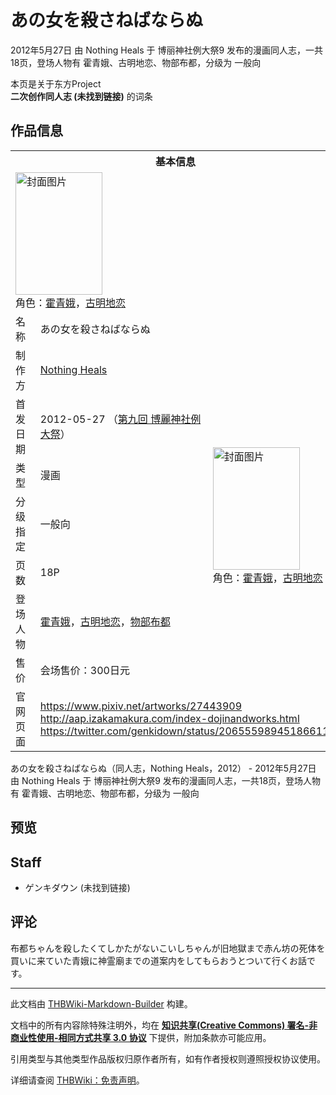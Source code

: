 # あの女を殺さねばならぬ

<!-- source html: G:\repos\THBWiki-Markdown-Builder\THBWikiMarkdown\Temp\main\f\f0\ns0%3A%E3%81%82%E3%81%AE%E5%A5%B3%E3%82%92%E6%AE%BA%E3%81%95%E3%81%AD%E3%81%B0%E3%81%AA%E3%82%89%E3%81%AC.html -->

2012年5月27日 由 Nothing Heals 于 博丽神社例大祭9 发布的漫画同人志，一共18页，登场人物有 霍青娥、古明地恋、物部布都，分级为 一般向

本页是关于东方Project  
 **二次创作同人志 (未找到链接)** 的词条
## 作品信息

<table><tbody><tr><th colspan="3">基本信息</th></tr><tr><td class="cover-artwork-mobile" colspan="2"><a href="./文件-あの女を殺さねばならぬ封面.jpg.md" class="image" title="封面图片"><img alt="封面图片" src="https://upload.thwiki.cc/thumb/a/a4/%E3%81%82%E3%81%AE%E5%A5%B3%E3%82%92%E6%AE%BA%E3%81%95%E3%81%AD%E3%81%B0%E3%81%AA%E3%82%89%E3%81%AC%E5%B0%81%E9%9D%A2.jpg/139px-%E3%81%82%E3%81%AE%E5%A5%B3%E3%82%92%E6%AE%BA%E3%81%95%E3%81%AD%E3%81%B0%E3%81%AA%E3%82%89%E3%81%AC%E5%B0%81%E9%9D%A2.jpg" decoding="async" loading="lazy" width="139" height="196" srcset="https://upload.thwiki.cc/thumb/a/a4/%E3%81%82%E3%81%AE%E5%A5%B3%E3%82%92%E6%AE%BA%E3%81%95%E3%81%AD%E3%81%B0%E3%81%AA%E3%82%89%E3%81%AC%E5%B0%81%E9%9D%A2.jpg/208px-%E3%81%82%E3%81%AE%E5%A5%B3%E3%82%92%E6%AE%BA%E3%81%95%E3%81%AD%E3%81%B0%E3%81%AA%E3%82%89%E3%81%AC%E5%B0%81%E9%9D%A2.jpg 1.5x, https://upload.thwiki.cc/thumb/a/a4/%E3%81%82%E3%81%AE%E5%A5%B3%E3%82%92%E6%AE%BA%E3%81%95%E3%81%AD%E3%81%B0%E3%81%AA%E3%82%89%E3%81%AC%E5%B0%81%E9%9D%A2.jpg/278px-%E3%81%82%E3%81%AE%E5%A5%B3%E3%82%92%E6%AE%BA%E3%81%95%E3%81%AD%E3%81%B0%E3%81%AA%E3%82%89%E3%81%AC%E5%B0%81%E9%9D%A2.jpg 2x" data-file-width="620" data-file-height="875"></a><div class="cover-char">角色：<a href="./霍青娥.md" title="霍青娥">霍青娥</a>，<a href="./古明地恋.md" title="古明地恋">古明地恋</a></div></td>
</tr><tr><td class="label">名称</td><td colspan="2"> あの女を殺さねばならぬ </td></tr><tr><td class="label">制作方</td><td><a href="./Nothing_Heals.md" title="Nothing Heals">Nothing Heals</a></td><td class="cover-artwork" rowspan="7" style="min-width:196px;"><a href="./文件-あの女を殺さねばならぬ封面.jpg.md" class="image" title="封面图片"><img alt="封面图片" src="https://upload.thwiki.cc/thumb/a/a4/%E3%81%82%E3%81%AE%E5%A5%B3%E3%82%92%E6%AE%BA%E3%81%95%E3%81%AD%E3%81%B0%E3%81%AA%E3%82%89%E3%81%AC%E5%B0%81%E9%9D%A2.jpg/139px-%E3%81%82%E3%81%AE%E5%A5%B3%E3%82%92%E6%AE%BA%E3%81%95%E3%81%AD%E3%81%B0%E3%81%AA%E3%82%89%E3%81%AC%E5%B0%81%E9%9D%A2.jpg" decoding="async" loading="lazy" width="139" height="196" srcset="https://upload.thwiki.cc/thumb/a/a4/%E3%81%82%E3%81%AE%E5%A5%B3%E3%82%92%E6%AE%BA%E3%81%95%E3%81%AD%E3%81%B0%E3%81%AA%E3%82%89%E3%81%AC%E5%B0%81%E9%9D%A2.jpg/208px-%E3%81%82%E3%81%AE%E5%A5%B3%E3%82%92%E6%AE%BA%E3%81%95%E3%81%AD%E3%81%B0%E3%81%AA%E3%82%89%E3%81%AC%E5%B0%81%E9%9D%A2.jpg 1.5x, https://upload.thwiki.cc/thumb/a/a4/%E3%81%82%E3%81%AE%E5%A5%B3%E3%82%92%E6%AE%BA%E3%81%95%E3%81%AD%E3%81%B0%E3%81%AA%E3%82%89%E3%81%AC%E5%B0%81%E9%9D%A2.jpg/278px-%E3%81%82%E3%81%AE%E5%A5%B3%E3%82%92%E6%AE%BA%E3%81%95%E3%81%AD%E3%81%B0%E3%81%AA%E3%82%89%E3%81%AC%E5%B0%81%E9%9D%A2.jpg 2x" data-file-width="620" data-file-height="875"></a><div class="cover-char">角色：<a href="./霍青娥.md" title="霍青娥">霍青娥</a>，<a href="./古明地恋.md" title="古明地恋">古明地恋</a></div></td>
</tr><tr><td class="label">首发日期</td><td>2012-05-27&#160;（<a href="/展会作品列表?e=%E5%8D%9A%E4%B8%BD%E7%A5%9E%E7%A4%BE%E4%BE%8B%E5%A4%A7%E7%A5%AD%239">第九回 博麗神社例大祭</a>）</td></tr><tr><td class="label">类型</td><td>漫画</td></tr><tr><td class="label">分级指定</td><td>一般向</td></tr><tr><td class="label">页数</td><td>18P</td></tr><tr><td class="label">登场人物</td><td><a href="./霍青娥.md" title="霍青娥">霍青娥</a>，<a href="./古明地恋.md" title="古明地恋">古明地恋</a>，<a href="./物部布都.md" title="物部布都">物部布都</a></td></tr><tr><td class="label">售价</td><td>会场售价：300日元</td></tr>
<tr><td class="label">官网页面</td><td colspan="2"><a rel="nofollow" class="external free" href="https://www.pixiv.net/artworks/27443909">https://www.pixiv.net/artworks/27443909</a><br><a rel="nofollow" class="external free" href="http://aap.izakamakura.com/index-dojinandworks.html">http://aap.izakamakura.com/index-dojinandworks.html</a><br><a rel="nofollow" class="external free" href="https://twitter.com/genkidown/status/206555989451866112">https://twitter.com/genkidown/status/206555989451866112</a></td></tr></tbody></table>

あの女を殺さねばならぬ（同人志，Nothing Heals，2012） - 2012年5月27日 由 Nothing Heals 于 博丽神社例大祭9 发布的漫画同人志，一共18页，登场人物有 霍青娥、古明地恋、物部布都，分级为 一般向
## 预览
## Staff
- ゲンキダウン (未找到链接)

## 评论
  
布都ちゃんを殺したくてしかたがないこいしちゃんが旧地獄まで赤ん坊の死体を買いに来ていた青娥に神霊廟までの道案内をしてもらおうとついて行くお話です。
  
  
  

  





---

此文档由 [THBWiki-Markdown-Builder](https://github.com/Delsin-Yu/THBWiki-Markdown-Builder) 构建。

文档中的所有内容除特殊注明外，均在 [**知识共享(Creative Commons) 署名-非商业性使用-相同方式共享 3.0 协议**](https://creativecommons.org/licenses/by-sa/3.0/deed.zh-hans) 下提供，附加条款亦可能应用。

引用类型与其他类型作品版权归原作者所有，如有作者授权则遵照授权协议使用。

详细请查阅 [THBWiki：免责声明](https://thbwiki.cc/THBWiki:%E5%85%8D%E8%B4%A3%E5%A3%B0%E6%98%8E)。

